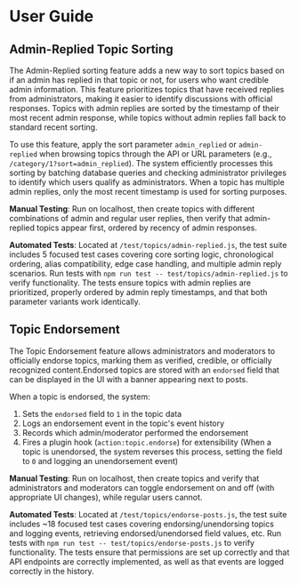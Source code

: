 # User Guide

## Admin-Replied Topic Sorting

The Admin-Replied sorting feature adds a new way to sort topics based on if an admin has replied in that topic or not, for users who want credible admin information. This feature prioritizes topics that have received replies from administrators, making it easier to identify discussions with official responses. Topics with admin replies are sorted by the timestamp of their most recent admin response, while topics without admin replies fall back to standard recent sorting.

To use this feature, apply the sort parameter `admin_replied` or `admin-replied` when browsing topics through the API or URL parameters (e.g., `/category/1?sort=admin_replied`). The system efficiently processes this sorting by batching database queries and checking administrator privileges to identify which users qualify as administrators. When a topic has multiple admin replies, only the most recent timestamp is used for sorting purposes.

**Manual Testing**: Run on localhost, then create topics with different combinations of admin and regular user replies, then verify that admin-replied topics appear first, ordered by recency of admin responses. 

**Automated Tests**: Located at `/test/topics/admin-replied.js`, the test suite includes 5 focused test cases covering core sorting logic, chronological ordering, alias compatibility, edge case handling, and multiple admin reply scenarios. Run tests with `npm run test -- test/topics/admin-replied.js` to verify functionality. The tests ensure topics with admin replies are prioritized, properly ordered by admin reply timestamps, and that both parameter variants work identically.


## Topic Endorsement

The Topic Endorsement feature allows administrators and moderators to officially endorse topics, marking them as verified, credible, or officially recognized content.Endorsed topics are stored with an `endorsed` field that can be displayed in the UI with a banner appearing next to posts.

When a topic is endorsed, the system:
1. Sets the `endorsed` field to `1` in the topic data
2. Logs an endorsement event in the topic's event history
3. Records which admin/moderator performed the endorsement
4. Fires a plugin hook (`action:topic.endorse`) for extensibility
(When a topic is unendorsed, the system reverses this process, setting the field to `0` and logging an unendorsement event)

**Manual Testing**: Run on localhost, then create topics and verify that administrators and moderators can toggle endorsement on and off (with appropriate UI changes), while regular users cannot.

**Automated Tests**: Located at `/test/topics/endorse-posts.js`, the test suite includes ~18 focused test cases covering endorsing/unendorsing topics and logging events, retrieving endorsed/unendorsed field values, etc. Run tests with `npm run test -- test/topics/endorse-posts.js` to verify functionality. The tests ensure that permissions are set up correctly and that API endpoints are correctly implemented, as well as that events are logged correctly in the history.
